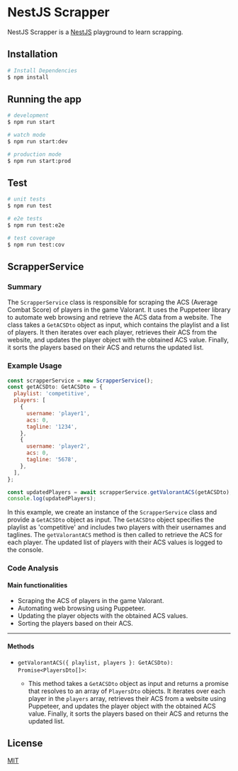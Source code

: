 # NestJS Scrapper

NestJS Scrapper is a [NestJS](https://github.com/nestjs/nest) playground to learn scrapping.

## Installation

```bash
# Install Dependencies
$ npm install
```

## Running the app

```bash
# development
$ npm run start

# watch mode
$ npm run start:dev

# production mode
$ npm run start:prod
```

## Test

```bash
# unit tests
$ npm run test

# e2e tests
$ npm run test:e2e

# test coverage
$ npm run test:cov
```

## ScrapperService

### Summary

The `ScrapperService` class is responsible for scraping the ACS (Average Combat Score) of players in the game Valorant. It uses the Puppeteer library to automate web browsing and retrieve the ACS data from a website. The class takes a `GetACSDto` object as input, which contains the playlist and a list of players. It then iterates over each player, retrieves their ACS from the website, and updates the player object with the obtained ACS value. Finally, it sorts the players based on their ACS and returns the updated list.

### Example Usage

```javascript
const scrapperService = new ScrapperService();
const getACSDto: GetACSDto = {
  playlist: 'competitive',
  players: [
    {
      username: 'player1',
      acs: 0,
      tagline: '1234',
    },
    {
      username: 'player2',
      acs: 0,
      tagline: '5678',
    },
  ],
};

const updatedPlayers = await scrapperService.getValorantACS(getACSDto);
console.log(updatedPlayers);
```

In this example, we create an instance of the `ScrapperService` class and provide a `GetACSDto` object as input. The `GetACSDto` object specifies the playlist as 'competitive' and includes two players with their usernames and taglines. The `getValorantACS` method is then called to retrieve the ACS for each player. The updated list of players with their ACS values is logged to the console.

### Code Analysis

#### Main functionalities

- Scraping the ACS of players in the game Valorant.
- Automating web browsing using Puppeteer.
- Updating the player objects with the obtained ACS values.
- Sorting the players based on their ACS.

---

#### Methods

- `getValorantACS({ playlist, players }: GetACSDto): Promise<PlayersDto[]>`:

  - This method takes a `GetACSDto` object as input and returns a promise that resolves to an array of `PlayersDto` objects. It iterates over each player in the `players` array, retrieves their ACS from a website using Puppeteer, and updates the player object with the obtained ACS value. Finally, it sorts the players based on their ACS and returns the updated list.

## License

[MIT](https://choosealicense.com/licenses/mit/)
